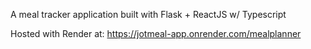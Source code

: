 A meal tracker application built with Flask + ReactJS w/ Typescript

Hosted with Render at: https://jotmeal-app.onrender.com/mealplanner 